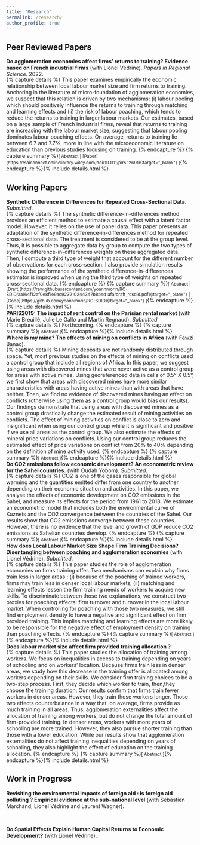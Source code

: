 ```yaml
---
title: "Research"
permalink: /research/
author_profile: true
---
```



## Peer Reviewed Papers
<div style="margin-bottom:-2px;"> <b>Do agglomeration economies affect firms’ returns to training? Evidence based on French industrial firms</b> (with Lionel Védrine). <em>Papers in Regional Science</em>. 2022.
</div>
{% capture details %}
This paper examines empirically the economic relationship between local labour market size and firm returns to training. Anchoring in the literature of micro-foundation of agglomeration economies, we suspect that this relation is driven by two mechanisms: (i) labour pooling which should positively influence the returns to training through matching and learning effects and (ii) the risk of labour poaching, which tends to reduce the returns to training in larger labour markets. Our estimates, based on a large sample of French industrial firms, reveal that returns to training are increasing with the labour market size, suggesting that labour pooling dominates labour poaching effects. On average, returns to training lie between 6.7 and 7.7%, more in line with the microeconomic literature on education than previous studies focusing on training.
{% endcapture %}
{% capture summary %}<small>[ <a style="cursor: pointer;"> Abstract</a> | [Paper](https://rsaiconnect.onlinelibrary.wiley.com/doi/10.1111/pirs.12691){:target="_blank"} ]</small>{% endcapture %}{% include details.html %}




## Working Papers
<div style="margin-bottom:-2px;"> <b>Synthetic Difference in Differences for Repeated Cross-Sectional Data</b>. <em>Submitted</em>.
</div>
{% capture details %}
The synthetic difference-in-differences method provides an efficient method to estimate a causal effect with a latent factor model. However, it relies on the use of panel data. This paper  presents an adaptation of the synthetic difference-in-differences method for repeated cross-sectional data. The treatment is considered to be at the group level. Thus, it is possible to aggregate data by group to compute the two types of synthetic difference-in-differences weights on these aggregated data. Then, I compute a third type of weight that account for the different number of observations for each cross-section. I also provide simulation results showing the performance of the synthetic difference-in-differences estimator is improved when using the third type of weights on repeated cross-sectional data.
{% endcapture %}
{% capture summary %}<small>[ <a style="cursor: pointer;"> Abstract</a> | [Draft](https://raw.githubusercontent.com/yoannmorin/RC-SDID/aa164f12af0e8f1e9ac923210244347b8bed1afa/draft_rcsdid.pdf){:target="_blank"} | [Code](https://github.com/yoannmorin/RC-SDID){:target="_blank"} ]</small>{% endcapture %}{% include details.html %}

<br>

<div style="margin-bottom:-2px;"> <b>PARIS2019: The impact of rent control on the Parisian rental market</b> (with Marie Breuillé, Julie Le Gallo and Martin Regnaud). <em>Submitted</em>
</div>
{% capture details %}
Forthcoming.
{% endcapture %}
{% capture summary %}<small>[ <a style="cursor: pointer;"> Abstract</a> ]</small>{% endcapture %}{% include details.html %}

<br>

<div style="margin-bottom:-2px;"> <b>Where is my mine? The effects of mining on conflicts in Africa</b> (with Fawzi Banao).
</div>
{% capture details %}
Mining deposits are not randomly distributed through space. Yet, most previous studies on the effects of mining on conflicts used a control group that include all regions of Africa. In this paper, we suggest using areas with discovered mines that were never active as a control group for areas with active mines. Using georeferenced data in cells of 0.5&deg; X 0.5&deg;, we first show that areas with discovered mines have more similar characteristics with areas having active mines than with areas that have neither. Then, we find no evidence of discovered mines having an effect on conflicts (otherwise using them as a control group would bias our results). Our findings demonstrate that using areas with discovered mines as a control group drastically change the estimated result of mining activities on conflicts. The effect of mining activities on conflict is close to zero and insignificant when using our control group while it is significant and positive if we use all areas as the control group. We also estimate the effects of mineral price variations on conflicts. Using our control group reduces the estimated effect of price variations on conflict from 20% to 40% depending on the definition of mine activity used.
{% endcapture %}
{% capture summary %}<small>[ <a style="cursor: pointer;"> Abstract</a> ]</small>{% endcapture %}{% include details.html %}

<br>

<div style="margin-bottom:-2px;"> <b>Do CO2 emissions follow economic development? An econometric review for the Sahel countries.</b> (with Oudah Yobom). <em>Submitted</em>.
</div>
{% capture details %}
CO2 is one of the gases responsible for global warming and the quantities emitted differ from one country to another depending on their economic situation and activities. In this paper, we analyse the effects of economic development on CO2 emissions in the Sahel, and measure its effects for the period from 1961 to 2018. We estimate an econometric model that includes both the environmental curve of Kuznets and the CO2 convergence between the countries of the Sahel. Our results show that CO2 emissions converge between these countries. However, there is no evidence that the level and growth of GDP reduce CO2 emissions as Sahelian countries develop.
{% endcapture %}
{% capture summary %}<small>[ <a style="cursor: pointer;"> Abstract</a> ]</small>{% endcapture %}{% include details.html %}

<br>

<div style="margin-bottom:-2px;"> <b>How does Local Labour Market Size Shape Firm Training Decisions? Disentangling between poaching and agglomeration economies</b> (with Lionel Védrine). <em>Submitted</em>.
</div>
{% capture details %}
This paper studies the role of agglomeration economies on firms training offer.  Two mechanisms can explain why firms train less in larger areas : (i) because of the poaching of trained workers, firms may train less in denser local labour markets, (ii)  matching and learning effects lessen the firm training needs of workers to acquire new skills. To discriminate between those two explanations, we construct two proxies for poaching effects: firm turnover and turnover in the local labour market. When controlling for poaching with those two measures, we still find employment density to have a negative and significant effect on firm provided training. This implies matching and learning effects are more likely to be responsible for the negative effect of employment density on training than poaching effects.
{% endcapture %}
{% capture summary %}<small>[ <a style="cursor: pointer;"> Abstract</a> ]</small>{% endcapture %}{% include details.html %}

<br>

<div style="margin-bottom:-2px;"> <b>Does labour market size affect firm provided training allocation ?</b>
</div>
{% capture details %}
This paper studies the allocation of training among workers. We focus on inequalities in access to training depending on years of schooling and on workers’ location. Because firms train less in denser areas, we study how this decrease in the training offer is allocated among workers depending on their skills. We consider firm training choices to be a two-step process. First, they decide which worker to train, then,they choose the training duration. Our results confirm that firms train fewer workers in denser areas. However, they train those workers longer. Those two effects counterbalance in a way that, on average, firms provide as much training in all areas. Thus, agglomeration externalities affect the allocation of training among workers, but do not change the total amount of firm-provided training. In denser areas, workers with more years of schooling are more trained. However, they also pursue shorter training than those with a lower education. While our results show that agglomeration externalities do not affect training inequalities depending on years of schooling, they also highlight the effect of education on the training allocation.
{% endcapture %}
{% capture summary %}<small>[ <a style="cursor: pointer;"> Abstract</a> ]</small>{% endcapture %}{% include details.html %}






## Work in Progress
<b>Revisiting the environmental impacts of foreign aid : is foreign aid polluting ? Empirical evidence at the sub-national level</b> (with Sébastien Marchand,
Lionel Védrine and Laurent Wagner).

<br>

<b>Do Spatial Effects Explain Human Capital Returns to Economic Development?</b> (with Lionel Védrine).
